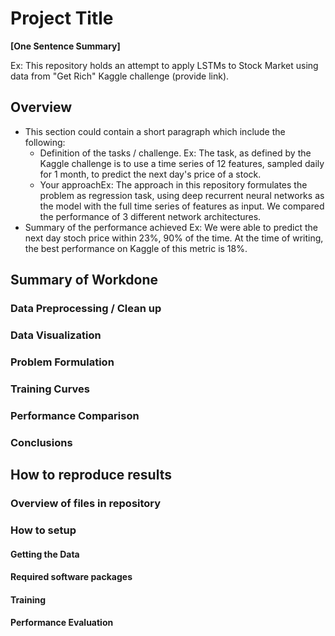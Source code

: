 # Project Title

**[One Sentence Summary]**

Ex: This repository holds an attempt to apply LSTMs to Stock Market using data from
"Get Rich" Kaggle challenge (provide link). 

## Overview

* This section could contain a short paragraph which include the following:
  * Definition of the tasks / challenge. Ex: The task, as defined by the Kaggle challenge is to use a time series of 12 features, sampled daily for 1 month, to predict the next day's price of a stock.
  * Your approachEx: The approach in this repository formulates the problem as regression task, using deep recurrent neural networks as the model with the full time series of features as input. We compared the performance of 3 different network architectures.
 * Summary of the performance achieved Ex: We were able to predict the next day stoch price within 23%, 90% of the time. At the time of writing, the best performance on Kaggle of this metric is 18%.

## Summary of Workdone


### Data Preprocessing / Clean up

### Data Visualization

### Problem Formulation

### Training Curves

### Performance Comparison

### Conclusions

## How to reproduce results

### Overview of files in repository

### How to setup

#### Getting the Data

#### Required software packages

#### Training

#### Performance Evaluation








